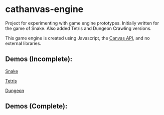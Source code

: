 # cathanvas-engine
Project for experimenting with game engine prototypes. Initially written for the game of Snake. Also added Tetris and Dungeon Crawling versions.

This game engine is created using Javascript, the [Canvas API](https://developer.mozilla.org/en-US/docs/Web/API/Canvas_API), and no external libraries.

## Demos (Incomplete):
[Snake](https://intrepidolivia.github.io/cathanvas-engine/src/snake_index.html)

[Tetris](https://intrepidolivia.github.io/cathanvas-engine/src/tetris_index.html)

[Dungeon](https://intrepidolivia.github.io/cathanvas-engine/src/dungeon_index.html)

## Demos (Complete):
